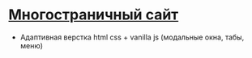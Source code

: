 # [Многостраничный сайт](https://.github.io/Vechkina/)

- Адаптивная верстка html css + vanilla js (модальные окна, табы, меню)
